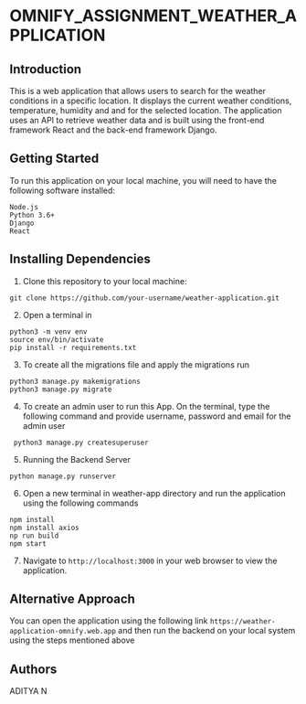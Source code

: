 # OMNIFY_ASSIGNMENT_WEATHER_APPLICATION

## Introduction
This is a web application that allows users to search for the weather conditions in a specific location. It displays the current weather conditions, temperature, humidity and and for the selected location. The application uses an API to retrieve weather data and is built using the front-end framework React and the back-end framework Django.

## Getting Started
To run this application on your local machine, you will need to have the following software installed:
```
Node.js
Python 3.6+
Django
React
```

## Installing Dependencies

1. Clone this repository to your local machine:
```
git clone https://github.com/your-username/weather-application.git
```

2. Open a terminal in
```
python3 -m venv env
source env/bin/activate
pip install -r requirements.txt
```

3. To create all the migrations file and apply the migrations run
```
python3 manage.py makemigrations
python3 manage.py migrate
```

4. To create an admin user to run this App. On the terminal, type the following command and provide username, password and email for the admin user
```
 python3 manage.py createsuperuser
 ```

5. Running the Backend Server
```
python manage.py runserver
```

6. Open a new terminal in weather-app directory and run the application using the following commands
```
npm install
npm install axios
np run build
npm start
```

7. Navigate to ```http://localhost:3000``` in your web browser to view the application.

## Alternative Approach

You can open the application using the following link ``` https://weather-application-omnify.web.app ``` and then run the backend on your local system using the steps mentioned above 

## Authors
ADITYA N
